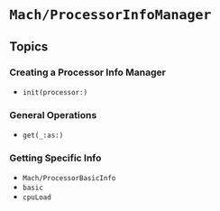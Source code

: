 # ``Mach/ProcessorInfoManager``

## Topics

### Creating a Processor Info Manager

- ``init(processor:)``

### General Operations

 - ``get(_:as:)``

### Getting Specific Info

- ``Mach/ProcessorBasicInfo``
- ``basic``
- ``cpuLoad``